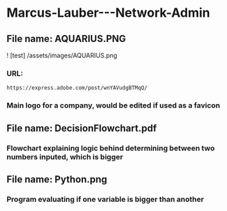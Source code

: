 # Marcus-Lauber---Network-Admin

## File name: AQUARIUS.PNG 
! [test] /assets/images/AQUARIUS.png
### URL:
`https://express.adobe.com/post/wnYAVudgBTMqQ/`
### Main logo for a company, would be edited if used as a favicon

## File name: DecisionFlowchart.pdf
### Flowchart explaining logic behind determining between two numbers inputed, which is bigger

## File name: Python.png
### Program evaluating if one variable is bigger than another
